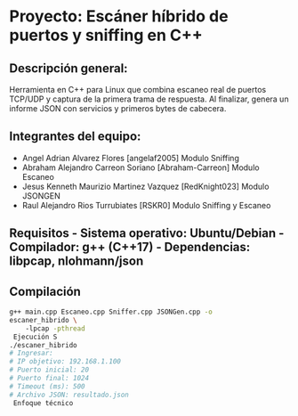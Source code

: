 # Proyecto: Escáner híbrido de puertos y sniffing en C++ 
 
## Descripción general:
Herramienta en C++ para Linux que combina escaneo real de 
puertos TCP/UDP y captura de la primera trama de respuesta. Al 
finalizar, genera un informe JSON con servicios y primeros bytes 
de cabecera. 
 
## Integrantes del equipo:
 - Angel Adrian Alvarez Flores             [angelaf2005]     Modulo Sniffing  
- Abraham Alejandro Carreon Soriano        [Abraham-Carreon] Modulo Escaneo
- Jesus Kenneth Maurizio Martinez Vazquez  [RedKnight023]    Modulo JSONGEN
- Raul Alejandro Rios Turrubiates          [RSKR0]           Modulo Sniffing y Escaneo
## Requisitos - Sistema operativo: Ubuntu/Debian   - Compilador: g++ (C++17)   - Dependencias: libpcap, nlohmann/json   
 
## Compilación 
```bash 
g++ main.cpp Escaneo.cpp Sniffer.cpp JSONGen.cpp -o 
escaner_hibrido \ 
    -lpcap -pthread 
 Ejecución S
./escaner_hibrido 
# Ingresar: 
# IP objetivo: 192.168.1.100 
# Puerto inicial: 20 
# Puerto final: 1024 
# Timeout (ms): 500 
# Archivo JSON: resultado.json 
 Enfoque técnico 
